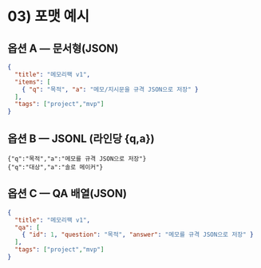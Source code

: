 # 03) 포맷 예시

## 옵션 A — 문서형(JSON)
```json
{
  "title": "메모리팩 v1",
  "items": [
    { "q": "목적", "a": "메모/지시문을 규격 JSON으로 저장" }
  ],
  "tags": ["project","mvp"]
}
```

## 옵션 B — JSONL (라인당 {q,a})
```
{"q":"목적","a":"메모를 규격 JSON으로 저장"}
{"q":"대상","a":"솔로 메이커"}
```

## 옵션 C — QA 배열(JSON)
```json
{
  "title": "메모리팩 v1",
  "qa": [
    { "id": 1, "question": "목적", "answer": "메모를 규격 JSON으로 저장" }
  ],
  "tags": ["project","mvp"]
}
```
